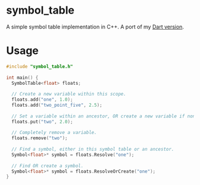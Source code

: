 # symbol_table
A simple symbol table implementation in C++.
A port of my [Dart version](https://github.com/thosakwe/symbol_table).

# Usage

```c++
#include "symbol_table.h"
 
int main() {
  SymbolTable<float> floats;
  
  // Create a new variable within this scope.
  floats.add("one", 1.0);
  floats.add("two_point_five", 2.5);
  
  // Set a variable within an ancestor, OR create a new variable if none exists.
  floats.put("two", 2.0);
  
  // Completely remove a variable.
  floats.remove("two");
  
  // Find a symbol, either in this symbol table or an ancestor.
  Symbol<float>* symbol = floats.Resolve("one");
  
  // Find OR create a symbol.
  Symbol<float>* symbol = floats.ResolveOrCreate("one");
}
```